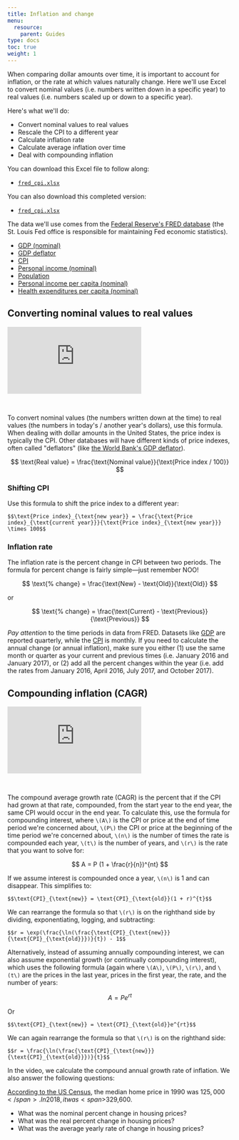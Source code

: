 ```yaml
---
title: Inflation and change
menu:
  resource:
    parent: Guides
type: docs
toc: true
weight: 1
---
```


When comparing dollar amounts over time, it is important to account for inflation, or the rate at which values naturally change. Here we'll use Excel to convert nominal values (i.e. numbers written down in a specific year) to real values (i.e. numbers scaled up or down to a specific year).

Here's what we'll do:

- Convert nominal values to real values
- Rescale the CPI to a different year
- Calculate inflation rate
- Calculate average inflation over time
- Deal with compounding inflation

You can download this Excel file to follow along:

- [<i class="fas fa-file-excel"></i> `fred_cpi.xlsx`](/files/fred_cpi.xlsx)

You can also download this completed version:

- [<i class="fas fa-file-excel"></i> `fred_cpi.xlsx`](/files/fred_cpi_cagr_example.xlsx)

The data we'll use comes from the [Federal Reserve's FRED database](https://fred.stlouisfed.org/) (the St. Louis Fed office is responsible for maintaining Fed economic statistics).

- [<i class="fas fa-chart-line"></i> GDP (nominal)](https://fred.stlouisfed.org/series/GDP)
- [<i class="fas fa-chart-line"></i> GDP deflator](https://fred.stlouisfed.org/series/GDPDEF)
- [<i class="fas fa-chart-line"></i> CPI](https://fred.stlouisfed.org/series/CPIAUCSL)
- [<i class="fas fa-chart-line"></i> Personal income (nominal)](https://fred.stlouisfed.org/series/PINCOME)
- [<i class="fas fa-chart-line"></i> Population](https://fred.stlouisfed.org/series/POPTOTUSA647NWDB)
- [<i class="fas fa-chart-line"></i> Personal income per capita (nominal)](https://fred.stlouisfed.org/series/A792RC0A052NBEA)
- [<i class="fas fa-chart-line"></i> Health expenditures per capita (nominal)](https://fred.stlouisfed.org/series/HLTHSCPCHCSA)


## Converting nominal values to real values

<div class="embed-responsive embed-responsive-16by9">
<iframe class="embed-responsive-item" src="https://www.youtube.com/embed/_sMt02_qRDY" frameborder="0" allow="accelerometer; autoplay; encrypted-media; gyroscope; picture-in-picture" allowfullscreen></iframe>
</div>

&nbsp;

To convert nominal values (the numbers written down at the time) to real values (the numbers in today's / another year's dollars), use this formula. When dealing with dollar amounts in the United States, the price index is typically the CPI. Other databases will have different kinds of price indexes, often called "deflators" (like [the World Bank's GDP deflator](https://data.worldbank.org/indicator/NY.GDP.DEFL.ZS)).

$$
\text{Real value} = \frac{\text{Nominal value}}{\text{Price index / 100}}
$$

### Shifting CPI

Use this formula to shift the price index to a different year:

`$$\text{Price index}_{\text{new year}} = \frac{\text{Price index}_{\text{current year}}}{\text{Price index}_{\text{new year}}} \times 100$$`

### Inflation rate

The inflation rate is the percent change in CPI between two periods. The formula for percent change is fairly simple—just remember NOO!

$$
\text{% change} = \frac{\text{New} - \text{Old}}{\text{Old}}
$$

or

$$
\text{% change} = \frac{\text{Current} - \text{Previous}}{\text{Previous}}
$$

*Pay attention* to the time periods in data from FRED. Datasets like [GDP](https://fred.stlouisfed.org/series/GDP) are reported quarterly, while the [CPI](https://fred.stlouisfed.org/series/CPIAUCSL) is monthly. If you need to calculate the annual change (or annual inflation), make sure you either (1) use the same month or quarter as your current and previous times (i.e. January 2016 and January 2017), or (2) add all the percent changes within the year (i.e. add the rates from January 2016, April 2016, July 2017, and October 2017).

## Compounding inflation (CAGR)

<div class="embed-responsive embed-responsive-16by9">
<iframe class="embed-responsive-item" src="https://www.youtube.com/embed/K2KAAymJ4Uw" frameborder="0" allow="accelerometer; autoplay; encrypted-media; gyroscope; picture-in-picture" allowfullscreen></iframe>
</div>

&nbsp;

The compound average growth rate (CAGR) is the percent that if the CPI had grown at that rate, compounded, from the start year to the end year, the same CPI would occur in the end year. To calculate this, use the formula for compounding interest, where `\(A\)` is the CPI or price at the end of time period we're concerned about, `\(P\)` the CPI or price at the beginning of the time period we're concerned about, `\(n\)` is the number of times the rate is compounded each year, `\(t\)` is the number of years, and `\(r\)` is the rate that you want to solve for:

$$ 
A = P (1 + \frac{r}{n})^{nt} 
$$ 

If we assume interest is compounded once a year, `\(n\)` is 1 and can disappear. This simplifies to:

`$$\text{CPI}_{\text{new}} = \text{CPI}_{\text{old}}(1 + r)^{t}$$`

We can rearrange the formula so that `\(r\)` is on the righthand side by dividing, exponentiating, logging, and subtracting: 

`$$r = \exp(\frac{\ln(\frac{\text{CPI}_{\text{new}}}{\text{CPI}_{\text{old}}})}{t}) - 1$$`

Alternatively, instead of assuming annually compounding interest, we can also assume exponential growth (or continually compounding interest), which uses the following formula (again where `\(A\)`, `\(P\)`, `\(r\)`, and `\(t\)` are the prices in the last year, prices in the first year, the rate, and the number of years:

$$
A = Pe^{rt}
$$

Or 

`$$\text{CPI}_{\text{new}} = \text{CPI}_{\text{old}}e^{rt}$$`

We can again rearrange the formula so that `\(r\)` is on the righthand side:

`$$r = \frac{\ln(\frac{\text{CPI}_{\text{new}}}{\text{CPI}_{\text{old}}})}{t}$$`

In the video, we calculate the compound annual growth rate of inflation. We also answer the following questions:

[According to the US Census](https://www.census.gov/construction/nrs/pdf/uspricemon.pdf), the median home price in 1990 was <span>$125,000</span>. In 2018, it was <span>$329,600</span>.

- What was the nominal percent change in housing prices?
- What was the real percent change in housing prices?
- What was the average yearly rate of change in housing prices?
